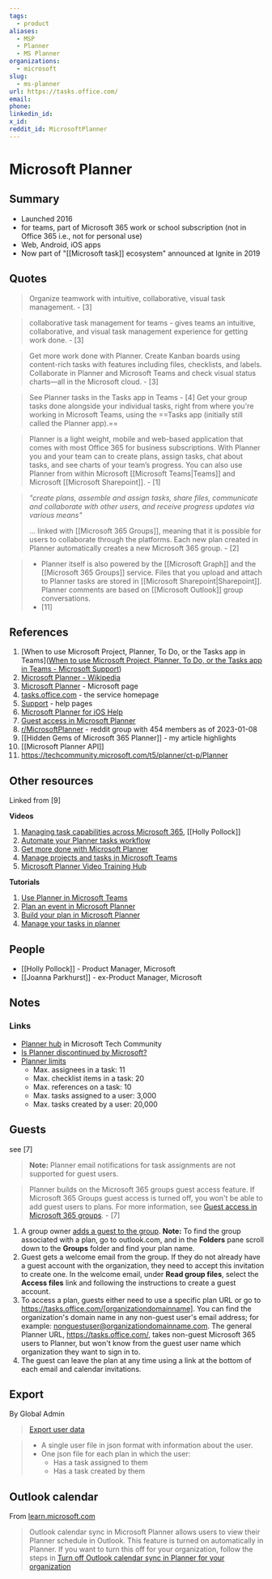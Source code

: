 ```yaml
---
tags:
  - product
aliases:
  - MSP
  - Planner
  - MS Planner
organizations:
  - microsoft
slug:
  - ms-planner
url: https://tasks.office.com/
email: 
phone: 
linkedin_id: 
x_id: 
reddit_id: MicrosoftPlanner
---
```

# Microsoft Planner

## Summary

- Launched 2016
- for teams, part of Microsoft 365 work or school subscription (not in Office 365 i.e., not for personal use)
- Web, Android, iOS apps
- Now part of "[[Microsoft task]] ecosystem" announced at Ignite in 2019

## Quotes

> Organize teamwork with intuitive, collaborative, visual task management. - [3]

> collaborative task management for teams - gives teams an intuitive, collaborative, and visual task management experience for getting work done. - [3]

> Get more work done with Planner. Create Kanban boards using content-rich tasks with features including files, checklists, and labels. Collaborate in Planner and Microsoft Teams and check visual status charts—all in the Microsoft cloud.  - [3]

> See Planner tasks in the Tasks app in Teams - [4]
> Get your group tasks done alongside your individual tasks, right from where you're working in Microsoft Teams, using the ==Tasks app (initially still called the Planner app).==

> Planner is a light weight, mobile and web-based application that comes with most Office 365 for business subscriptions. With Planner you and your team can to create plans, assign tasks, chat about tasks, and see charts of your team’s progress. You can also use Planner from within Microsoft [[Microsoft Teams|Teams]] and Microsoft [[Microsoft Sharepoint]]. - [1]

> *"create plans, assemble and assign tasks, share files, communicate and collaborate with other users, and receive progress updates via various means"*
> 
> ... linked with [[Microsoft 365 Groups]], meaning that it is possible for users to collaborate through the platforms. Each new plan created in Planner automatically creates a new Microsoft 365 group. - [2]

> - Planner itself is also powered by the [[Microsoft Graph]] and the [[Microsoft 365 Groups]] service. Files that you upload and attach to Planner tasks are stored in [[Microsoft Sharepoint|Sharepoint]]. Planner comments are based on [[Microsoft Outlook]] group conversations.
> - [11]

## References

1. [When to use Microsoft Project, Planner, To Do, or the Tasks app in Teams]([When to use Microsoft Project, Planner, To Do, or the Tasks app in Teams - Microsoft Support](https://support.microsoft.com/en-us/office/when-to-use-microsoft-project-planner-to-do-or-the-tasks-app-in-teams-8f950d32-d5f4-40db-a8b7-4d1b82b55e17))
2. [Microsoft Planner - Wikipedia](https://en.wikipedia.org/wiki/Microsoft_Planner)
3. [Microsoft Planner](https://www.microsoft.com/en/microsoft-365/business/task-management-software) - Microsoft page
4. [tasks.office.com](https://tasks.office.com/) -  the service homepage
5. [Support](https://support.microsoft.com/en-us/planner) - help pages
6. [Microsoft Planner for iOS Help](https://support.microsoft.com/en-us/office/microsoft-planner-for-ios-help-a251cd45-f48d-4e24-966a-2fd36cfa143e)
7. [Guest access in Microsoft Planner](https://support.microsoft.com/en-us/office/guest-access-in-microsoft-planner-cc5d7f96-dced-4da4-ab62-08c72d9759c6)
8. [r/MicrosoftPlanner](https://www.reddit.com/r/MicrosoftPlanner/) - reddit group with 454 members as of 2023-01-08
10. [[Hidden Gems of Microsoft 365 Planner]] - my article highlights
11. [[Microsoft Planner API]]
12. https://techcommunity.microsoft.com/t5/planner/ct-p/Planner

## Other resources

Linked from [9]

**Videos**

1.  [Managing task capabilities across Microsoft 365](https://youtu.be/03gWoSx791c), [[Holly Pollock]]
2.  [Automate your Planner tasks workflow](https://youtu.be/Dr1z021PO3Y)
3.  [Get more done with Microsoft Planner](https://youtu.be/fv2fkpLIjeM)
4.  [Manage projects and tasks in Microsoft Teams](https://youtu.be/dQVzxFh9yBc)
5.  [Microsoft Planner Video Training Hub](https://support.microsoft.com/en-us/office/microsoft-planner-video-training-4d71390f-08d8-4db0-84ea-92fb078687c7)

**Tutorials**

1.  [Use Planner in Microsoft Teams](https://support.microsoft.com/en-us/office/use-planner-in-microsoft-teams-62798a9f-e8f7-4722-a700-27dd28a06ee0)
2.  [Plan an event in Microsoft Planner](https://support.microsoft.com/en-us/office/plan-an-event-in-microsoft-planner-1c38ad8d-9201-42de-8a7b-1e68fcef1769)
3.  [Build your plan in Microsoft Planner](https://support.microsoft.com/en-us/office/build-your-plan-in-microsoft-planner-6f358ec8-cc6c-4bd8-9ea3-27b7f4f9e525)
4.  [Manage your tasks in planner](https://support.microsoft.com/en-us/office/manage-your-tasks-in-microsoft-planner-7e3d66b4-684d-4a2f-8fbe-908c614d8314)

## People

- [[Holly Pollock]] - Product Manager, Microsoft 
- [[Joanna Parkhurst]] - ex-Product Manager, Microsoft

## Notes

### Links

- [Planner hub](https://techcommunity.microsoft.com/t5/planner/ct-p/Planner) in Microsoft Tech Community
- [Is Planner discontinued by Microsoft?](https://techcommunity.microsoft.com/t5/planner/is-planner-discontinued-by-microsoft/m-p/1169779)
- [Planner limits](https://learn.microsoft.com/en-us/office365/planner/planner-limits)
	- Max. assignees in a task: 11
	- Max. checklist items in a task: 20
	- Max. references on a task: 10
	- Max. tasks assigned to a user: 3,000
	- Max. tasks created by a user: 20,000

## Guests

see [7]

> **Note:** Planner email notifications for task assignments are not supported for guest users.

> Planner builds on the Microsoft 365 groups guest access feature. If Microsoft 365 Groups guest access is turned off, you won't be able to add guest users to plans. For more information, see [Guest access in Microsoft 365 groups](https://support.microsoft.com/en-us/office/adding-guests-to-microsoft-365-groups-bfc7a840-868f-4fd6-a390-f347bf51aff6). - [7]

1. A group owner [adds a guest to the group](https://support.microsoft.com/en-us/office/add-and-remove-group-members-in-outlook-3b650f4a-5c9b-4f94-a1bb-0cca4b1091de#BKMK_Guests). 
    **Note:** To find the group associated with a plan, go to outlook.com, and in the **Folders** pane scroll down to the **Groups** folder and find your plan name.
2. Guest gets a welcome email from the group. If they do not already have a guest account with the organization, they need to accept this invitation to create one. In the welcome email, under **Read group files**, select the **Access files** link and following the instructions to create a guest account.
3. To access a plan, guests either need to use a specific plan URL or go to https://tasks.office.com/[organizationdomainname]. You can find the organization's domain name in any non-guest user's email address; for example: nonguestuser@organizationdomainname.com. The general Planner URL, https://tasks.office.com/, takes non-guest Microsoft 365 users to Planner, but won't know from the guest user name which organization they want to sign in to.
4. The guest can leave the plan at any time using a link at the bottom of each email and calendar invitations.

## Export

By Global Admin

> [Export user data](https://learn.microsoft.com/en-us/office365/planner/export-user-data)

> -   A single user file in json format with information about the user.
> -   One json file for each plan in which the user:
>     -   Has a task assigned to them
>     -   Has a task created by them

## Outlook calendar

From [learn.microsoft.com](https://learn.microsoft.com/en-us/office365/planner/planner-for-admins#how-do-i-turn-off-outlook-calendar-sync-in-planner-for-my-organization)

> Outlook calendar sync in Microsoft Planner allows users to view their Planner schedule in Outlook. This feature is turned on automatically in Planner. If you want to turn this off for your organization, follow the steps in [Turn off Outlook calendar sync in Planner for your organization](https://learn.microsoft.com/en-us/office365/planner/turn-off-outlook-calendar-sync)

